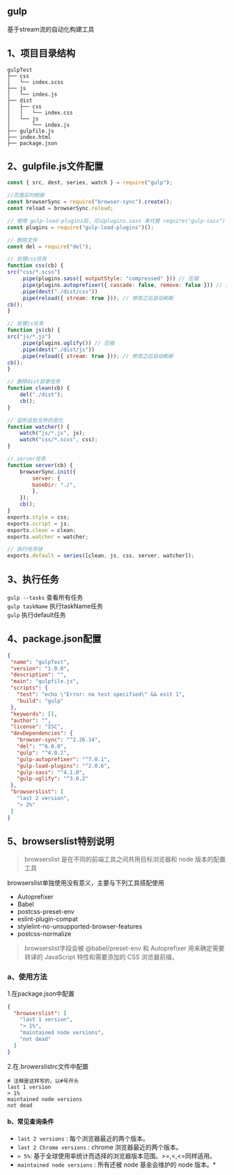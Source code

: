 <!--
 * @Description: 
 * @version: 
 * @Author: hmlhml
 * @Date: 2021-05-21 10:36:04
 * @LastEditors: hmlhml
-->
## gulp
基于stream流的自动化构建工具

## 1、项目目录结构
    gulpTest
    ├── css
    │   └── index.scss
    ├── js
    │   └── index.js
    ├── dist
    │   ├── css
    │   │   └── index.css
    │   └── js
    │       └── index.js
    ├── gulpfile.js
    ├── index.html
    ├── package.json


## 2、gulpfile.js文件配置

```javascript
const { src, dest, series, watch } = require("gulp");

//页面实时刷新
const browserSync = require("browser-sync").create();
const reload = browserSync.reload;

// 使用 gulp-load-plugins后，可以plugins.sass 来代替 require("gulp-sass")
const plugins = require("gulp-load-plugins")();

// 删除文件
const del = require("del");

// 处理css任务
function css(cb) {
src("css/*.scss")
    .pipe(plugins.sass({ outputStyle: "compressed" })) // 压缩
    .pipe(plugins.autoprefixer({ cascade: false, remove: false })) // 添加css前缀，要配合browserslist使用
    .pipe(dest("./dist/css"))
    .pipe(reload({ stream: true })); // 修改之后自动刷新
cb();
}

// 处理js任务
function js(cb) {
src("js/*.js")
    .pipe(plugins.uglify()) // 压缩
    .pipe(dest("./dist/js"))
    .pipe(reload({ stream: true })); // 修改之后自动刷新
cb();
}

// 删除dist目录任务
function clean(cb) {
    del("./dist");
    cb();
}

// 监听这些文件的变化
function watcher() {
    watch("js/*.js", js);
    watch("css/*.scss", css);
}

// server任务
function server(cb) {
    browserSync.init({
        server: {
        baseDir: "./",
        },
    });
    cb();
}
exports.style = css;
exports.script = js;
exports.clean = clean;
exports.watcher = watcher;

// 执行任务链
exports.default = series([clean, js, css, server, watcher]);
```
## 3、执行任务
`gulp --tasks` 查看所有任务  
`gulp taskName` 执行taskName任务  
`gulp` 执行default任务  
 
 ## 4、package.json配置
 ```json
 {
  "name": "gulpTest",
  "version": "1.0.0",
  "description": "",
  "main": "gulpfile.js",
  "scripts": {
    "test": "echo \"Error: no test specified\" && exit 1",
    "build": "gulp"
  },
  "keywords": [],
  "author": "",
  "license": "ISC",
  "devDependencies": {
    "browser-sync": "^2.26.14",
    "del": "^6.0.0",
    "gulp": "^4.0.2",
    "gulp-autoprefixer": "^7.0.1",
    "gulp-load-plugins": "^2.0.6",
    "gulp-sass": "^4.1.0",
    "gulp-uglify": "^3.0.2"
  },
  "browserslist": [
    "last 2 version",
    "> 2%"
  ]
}
```

## 5、browserslist特别说明
> browserslist 是在不同的前端工具之间共用目标浏览器和 node 版本的配置工具

browserslist单独使用没有意义，主要与下列工具搭配使用
* Autoprefixer
* Babel
* postcss-preset-env
* eslint-plugin-compat
* stylelint-no-unsupported-browser-features
* postcss-normalize

> browserslist字段会被 @babel/preset-env 和 Autoprefixer 用来确定需要转译的 JavaScript 特性和需要添加的 CSS 浏览器前缀。


### a、使用方法
1.在package.json中配置
```json
{
  "browserslist": [
    "last 1 version",
    "> 1%",
    "maintained node versions",
    "not dead"
  ]
}
```
2.在.browerslistrc文件中配置
```
# 注释是这样写的，以#号开头
last 1 version
> 1%
maintained node versions
not dead
```
#### b、常见查询条件
* `last 2 versions` : 每个浏览器最近的两个版本。
* `last 2 Chrome versions` : chrome 浏览器最近的两个版本。
* `> 5%`: 基于全球使用率统计而选择的浏览器版本范围。>=,<,<=同样适用。
* `maintained node versions` : 所有还被 node 基金会维护的 node 版本。*